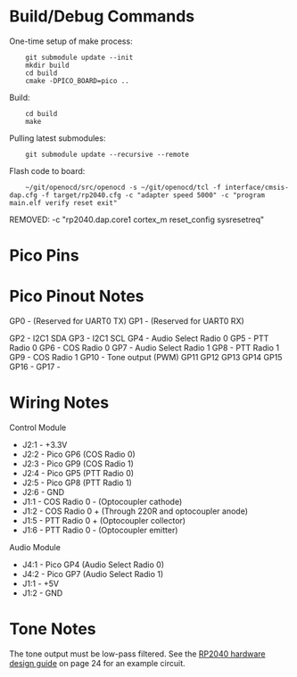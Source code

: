 Build/Debug Commands
====================

One-time setup of make process:

        git submodule update --init
        mkdir build
        cd build
        cmake -DPICO_BOARD=pico ..

Build:

        cd build
        make

Pulling latest submodules:

        git submodule update --recursive --remote

Flash code to board:        

        ~/git/openocd/src/openocd -s ~/git/openocd/tcl -f interface/cmsis-dap.cfg -f target/rp2040.cfg -c "adapter speed 5000" -c "program main.elf verify reset exit"

REMOVED: -c "rp2040.dap.core1 cortex_m reset_config sysresetreq"

Pico Pins
=========

Pico Pinout Notes
=================

GP0  - (Reserved for UART0 TX)
GP1  - (Reserved for UART0 RX)

GP2  - I2C1 SDA 
GP3  - I2C1 SCL 
GP4  - Audio Select Radio 0 
GP5  - PTT Radio 0
GP6  - COS Radio 0
GP7   - Audio Select Radio 1
GP8  - PTT Radio 1
GP9  - COS Radio 1
GP10 - Tone output (PWM)
GP11
GP12
GP13
GP14
GP15
GP16 - 
GP17 - 

Wiring Notes
============

Control Module 
* J2:1 - +3.3V
* J2:2 - Pico GP6 (COS Radio 0)
* J2:3 - Pico GP9 (COS Radio 1)
* J2:4 - Pico GP5 (PTT Radio 0)
* J2:5 - Pico GP8 (PTT Radio 1)
* J2:6 - GND
* J1:1 - COS Radio 0 - (Optocoupler cathode)
* J1:2 - COS Radio 0 + (Through 220R and optocoupler anode)
* J1:5 - PTT Radio 0 + (Optocoupler collector)
* J1:6 - PTT Radio 0 - (Optocoupler emitter)

Audio Module
* J4:1 - Pico GP4 (Audio Select Radio 0)
* J4:2 - Pico GP7 (Audio Select Radio 1)
* J1:1 - +5V
* J1:2 - GND

Tone Notes
==========

The tone output must be low-pass filtered.  See the [RP2040 hardware design guide](https://datasheets.raspberrypi.com/rp2040/hardware-design-with-rp2040.pdf) on page 24 for an example circuit.

